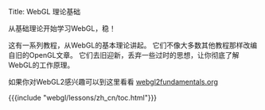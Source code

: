 Title: WebGL 理论基础

从基础理论开始学习WebGL，稳！

这有一系列教程，从WebGL的基本理论讲起。
它们不像大多数其他教程那样改编自旧的OpenGL文章。
它们去旧迎新，丢弃一些过时的思想，让你彻底了解WebGL的工作原理。


如果你对WebGL2感兴趣可以到这里看看 [webgl2fundamentals.org](http://webgl2fundamentals.org)

{{{include "webgl/lessons/zh_cn/toc.html"}}}


<!--

{{{table_of_contents}}}

-->



